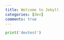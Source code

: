```yaml
---
title: Welcome to Jekyll
categories: [dev]
comments: true
---
```


```python
print('devtest')
```


